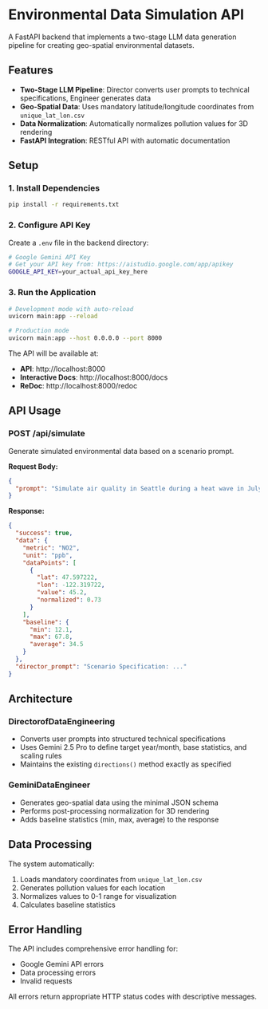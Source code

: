 # Environmental Data Simulation API

A FastAPI backend that implements a two-stage LLM data generation pipeline for creating geo-spatial environmental datasets.

## Features

- **Two-Stage LLM Pipeline**: Director converts user prompts to technical specifications, Engineer generates data
- **Geo-Spatial Data**: Uses mandatory latitude/longitude coordinates from `unique_lat_lon.csv`
- **Data Normalization**: Automatically normalizes pollution values for 3D rendering
- **FastAPI Integration**: RESTful API with automatic documentation

## Setup

### 1. Install Dependencies

```bash
pip install -r requirements.txt
```

### 2. Configure API Key

Create a `.env` file in the backend directory:

```bash
# Google Gemini API Key
# Get your API key from: https://aistudio.google.com/app/apikey
GOOGLE_API_KEY=your_actual_api_key_here
```

### 3. Run the Application

```bash
# Development mode with auto-reload
uvicorn main:app --reload

# Production mode
uvicorn main:app --host 0.0.0.0 --port 8000
```

The API will be available at:
- **API**: http://localhost:8000
- **Interactive Docs**: http://localhost:8000/docs
- **ReDoc**: http://localhost:8000/redoc

## API Usage

### POST /api/simulate

Generate simulated environmental data based on a scenario prompt.

**Request Body:**
```json
{
  "prompt": "Simulate air quality in Seattle during a heat wave in July 2024"
}
```

**Response:**
```json
{
  "success": true,
  "data": {
    "metric": "NO2",
    "unit": "ppb",
    "dataPoints": [
      {
        "lat": 47.597222,
        "lon": -122.319722,
        "value": 45.2,
        "normalized": 0.73
      }
    ],
    "baseline": {
      "min": 12.1,
      "max": 67.8,
      "average": 34.5
    }
  },
  "director_prompt": "Scenario Specification: ..."
}
```

## Architecture

### DirectorofDataEngineering
- Converts user prompts into structured technical specifications
- Uses Gemini 2.5 Pro to define target year/month, base statistics, and scaling rules
- Maintains the existing `directions()` method exactly as specified

### GeminiDataEngineer
- Generates geo-spatial data using the minimal JSON schema
- Performs post-processing normalization for 3D rendering
- Adds baseline statistics (min, max, average) to the response

## Data Processing

The system automatically:
1. Loads mandatory coordinates from `unique_lat_lon.csv`
2. Generates pollution values for each location
3. Normalizes values to 0-1 range for visualization
4. Calculates baseline statistics

## Error Handling

The API includes comprehensive error handling for:
- Google Gemini API errors
- Data processing errors
- Invalid requests

All errors return appropriate HTTP status codes with descriptive messages.
